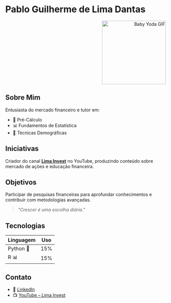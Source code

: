 # Pablo Guilherme de Lima Dantas

<div align="right">
  <img src="https://media1.giphy.com/media/v1.Y2lkPTc5MGI3NjExdzN1aHd6N3o2a2JwbHhiejMyZzczdm5uaHJpc3c3aWN3dWt5c254MCZlcD12MV9pbnRlcm5hbF9naWZfYnlfaWQmY3Q9Zw/IWbey5PkHvwCdyvJv2/giphy.gif" alt="Baby Yoda GIF" width="200"/>
</div>

## Sobre Mim
Entusiasta do mercado financeiro e tutor em:
- 📐 Pré-Cálculo
- 📊 Fundamentos de Estatística  
- 👥 Técnicas Demográficas

## Iniciativas
Criador do canal **[Lima Invest](https://www.youtube.com/@LimaInvest-)** no YouTube, produzindo conteúdo sobre mercado de ações e educação financeira.

## Objetivos
Participar de pesquisas financeiras para aprofundar conhecimentos e contribuir com metodologias avançadas.

> *"Crescer é uma escolha diária."*

## Tecnologias
| Linguagem | Uso |
|-----------|-----|
| Python 🐍 | 15% |
| R 📊      | 15% |

## Contato
- 🔗 [LinkedIn](https://www.linkedin.com/in/pablo--dantas/)
- 📺 [YouTube – Lima Invest](https://www.youtube.com/@LimaInvest-)
